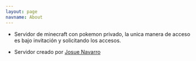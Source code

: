 ```yaml
---
layout: page
navname: About
---
```


- Servidor de minecraft con pokemon privado, la unica manera de acceso es bajo invitación y solicitando los accesos.

- Servidor creado por
[Josue Navarro](https://josuenavarro.com)

